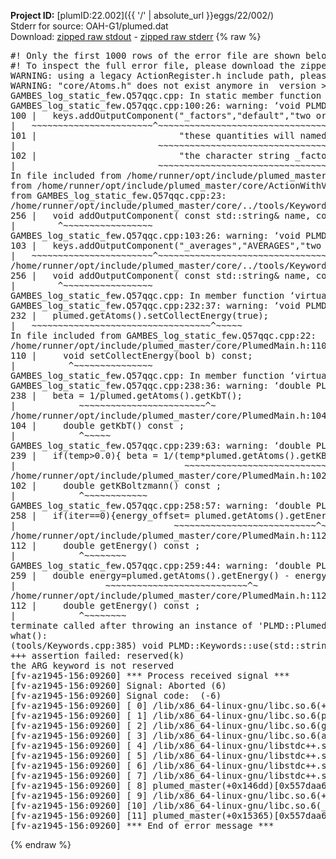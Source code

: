**Project ID:** [plumID:22.002]({{ '/' | absolute_url }}eggs/22/002/)  
Stderr for source:  OAH-G1/plumed.dat   
Download: [zipped raw stdout](plumed.dat.plumed_master.stdout.txt.zip) - [zipped raw stderr](plumed.dat.plumed_master.stderr.txt.zip) 
{% raw %}
<pre>
#! Only the first 1000 rows of the error file are shown below
#! To inspect the full error file, please download the zipped raw stderr file above
WARNING: using a legacy ActionRegister.h include path, please use <<#include "core/ActionRegister.h">>
WARNING: "core/Atoms.h" does not exist anymore in  version >=2.10, you should change your code.
GAMBES_log_static_few.Q57qqc.cpp: In static member function ‘static void PLMD::bias::GAMBESL::registerKeywords(PLMD::Keywords&)’:
GAMBES_log_static_few.Q57qqc.cpp:100:26: warning: ‘void PLMD::Keywords::addOutputComponent(const std::string&, const std::string&, const std::string&)’ is deprecated: Use addOutputComponent with four argument and specify valid types for value from scalar/vector/matrix/grid [-Wdeprecated-declarations]
100 |   keys.addOutputComponent("_factors","default","two or more weighing factors for bias"
|   ~~~~~~~~~~~~~~~~~~~~~~~^~~~~~~~~~~~~~~~~~~~~~~~~~~~~~~~~~~~~~~~~~~~~~~~~~~~~~~~~~~~~
101 |                           "these quantities will named with  the gaussian number followed by "
|                           ~~~~~~~~~~~~~~~~~~~~~~~~~~~~~~~~~~~~~~~~~~~~~~~~~~~~~~~~~~~~~~~~~~~~
102 |                           "the character string _factors. These quantities tell the user the value of the factor ");
|                           ~~~~~~~~~~~~~~~~~~~~~~~~~~~~~~~~~~~~~~~~~~~~~~~~~~~~~~~~~~~~~~~~~~~~~~~~~~~~~~~~~~~~~~~~~
In file included from /home/runner/opt/include/plumed_master/core/Action.h:27,
from /home/runner/opt/include/plumed_master/core/ActionWithValue.h:25,
from GAMBES_log_static_few.Q57qqc.cpp:23:
/home/runner/opt/include/plumed_master/core/../tools/Keywords.h:256:8: note: declared here
256 |   void addOutputComponent( const std::string& name, const std::string& key, const std::string& descr );
|        ^~~~~~~~~~~~~~~~~~
GAMBES_log_static_few.Q57qqc.cpp:103:26: warning: ‘void PLMD::Keywords::addOutputComponent(const std::string&, const std::string&, const std::string&)’ is deprecated: Use addOutputComponent with four argument and specify valid types for value from scalar/vector/matrix/grid [-Wdeprecated-declarations]
103 |   keys.addOutputComponent("_averages","AVERAGES","two or more the averages");
|   ~~~~~~~~~~~~~~~~~~~~~~~^~~~~~~~~~~~~~~~~~~~~~~~~~~~~~~~~~~~~~~~~~~~~~~~~~~
/home/runner/opt/include/plumed_master/core/../tools/Keywords.h:256:8: note: declared here
256 |   void addOutputComponent( const std::string& name, const std::string& key, const std::string& descr );
|        ^~~~~~~~~~~~~~~~~~
GAMBES_log_static_few.Q57qqc.cpp: In member function ‘virtual void PLMD::bias::GAMBESL::prepare()’:
GAMBES_log_static_few.Q57qqc.cpp:232:37: warning: ‘void PLMD::PlumedMain::DeprecatedAtoms::setCollectEnergy(bool) const’ is deprecated [-Wdeprecated-declarations]
232 |   plumed.getAtoms().setCollectEnergy(true);
|   ~~~~~~~~~~~~~~~~~~~~~~~~~~~~~~~~~~^~~~~~
In file included from GAMBES_log_static_few.Q57qqc.cpp:22:
/home/runner/opt/include/plumed_master/core/PlumedMain.h:110:10: note: declared here
110 |     void setCollectEnergy(bool b) const;
|          ^~~~~~~~~~~~~~~~
GAMBES_log_static_few.Q57qqc.cpp: In member function ‘virtual void PLMD::bias::GAMBESL::calculate()’:
GAMBES_log_static_few.Q57qqc.cpp:238:36: warning: ‘double PLMD::PlumedMain::DeprecatedAtoms::getKbT() const’ is deprecated: Use Action::getkBT() N.B. this function also reads the TEMP keyword from the input for you. [-Wdeprecated-declarations]
238 |   beta = 1/plumed.getAtoms().getKbT();
|            ~~~~~~~~~~~~~~~~~~~~~~~~^~
/home/runner/opt/include/plumed_master/core/PlumedMain.h:104:12: note: declared here
104 |     double getKbT() const ;
|            ^~~~~~
GAMBES_log_static_few.Q57qqc.cpp:239:63: warning: ‘double PLMD::PlumedMain::DeprecatedAtoms::getKBoltzmann() const’ is deprecated: Use Action::getKBoltzmann(). [-Wdeprecated-declarations]
239 |   if(temp>0.0){ beta = 1/(temp*plumed.getAtoms().getKBoltzmann()) ; }
|                                ~~~~~~~~~~~~~~~~~~~~~~~~~~~~~~~^~
/home/runner/opt/include/plumed_master/core/PlumedMain.h:102:12: note: declared here
102 |     double getKBoltzmann() const ;
|            ^~~~~~~~~~~~~
GAMBES_log_static_few.Q57qqc.cpp:258:57: warning: ‘double PLMD::PlumedMain::DeprecatedAtoms::getEnergy() const’ is deprecated [-Wdeprecated-declarations]
258 |   if(iter==0){energy_offset= plumed.getAtoms().getEnergy();}
|                              ~~~~~~~~~~~~~~~~~~~~~~~~~~~^~
/home/runner/opt/include/plumed_master/core/PlumedMain.h:112:12: note: declared here
112 |     double getEnergy() const ;
|            ^~~~~~~~~
GAMBES_log_static_few.Q57qqc.cpp:259:44: warning: ‘double PLMD::PlumedMain::DeprecatedAtoms::getEnergy() const’ is deprecated [-Wdeprecated-declarations]
259 |   double energy=plumed.getAtoms().getEnergy() - energy_offset;
|                 ~~~~~~~~~~~~~~~~~~~~~~~~~~~^~
/home/runner/opt/include/plumed_master/core/PlumedMain.h:112:12: note: declared here
112 |     double getEnergy() const ;
|            ^~~~~~~~~
terminate called after throwing an instance of 'PLMD::Plumed::ExceptionError'
what():
(tools/Keywords.cpp:385) void PLMD::Keywords::use(std::string_view)
+++ assertion failed: reserved(k)
the ARG keyword is not reserved
[fv-az1945-156:09260] *** Process received signal ***
[fv-az1945-156:09260] Signal: Aborted (6)
[fv-az1945-156:09260] Signal code:  (-6)
[fv-az1945-156:09260] [ 0] /lib/x86_64-linux-gnu/libc.so.6(+0x45330)[0x7f4cffe45330]
[fv-az1945-156:09260] [ 1] /lib/x86_64-linux-gnu/libc.so.6(pthread_kill+0x11c)[0x7f4cffe9eb2c]
[fv-az1945-156:09260] [ 2] /lib/x86_64-linux-gnu/libc.so.6(gsignal+0x1e)[0x7f4cffe4527e]
[fv-az1945-156:09260] [ 3] /lib/x86_64-linux-gnu/libc.so.6(abort+0xdf)[0x7f4cffe288ff]
[fv-az1945-156:09260] [ 4] /lib/x86_64-linux-gnu/libstdc++.so.6(+0xa5ff5)[0x7f4d002a5ff5]
[fv-az1945-156:09260] [ 5] /lib/x86_64-linux-gnu/libstdc++.so.6(+0xbb0da)[0x7f4d002bb0da]
[fv-az1945-156:09260] [ 6] /lib/x86_64-linux-gnu/libstdc++.so.6(_ZSt10unexpectedv+0x0)[0x7f4d002a5a55]
[fv-az1945-156:09260] [ 7] /lib/x86_64-linux-gnu/libstdc++.so.6(+0xa5a6f)[0x7f4d002a5a6f]
[fv-az1945-156:09260] [ 8] plumed_master(+0x146dd)[0x557daa62d6dd]
[fv-az1945-156:09260] [ 9] /lib/x86_64-linux-gnu/libc.so.6(+0x2a1ca)[0x7f4cffe2a1ca]
[fv-az1945-156:09260] [10] /lib/x86_64-linux-gnu/libc.so.6(__libc_start_main+0x8b)[0x7f4cffe2a28b]
[fv-az1945-156:09260] [11] plumed_master(+0x15365)[0x557daa62e365]
[fv-az1945-156:09260] *** End of error message ***
</pre>
{% endraw %}
